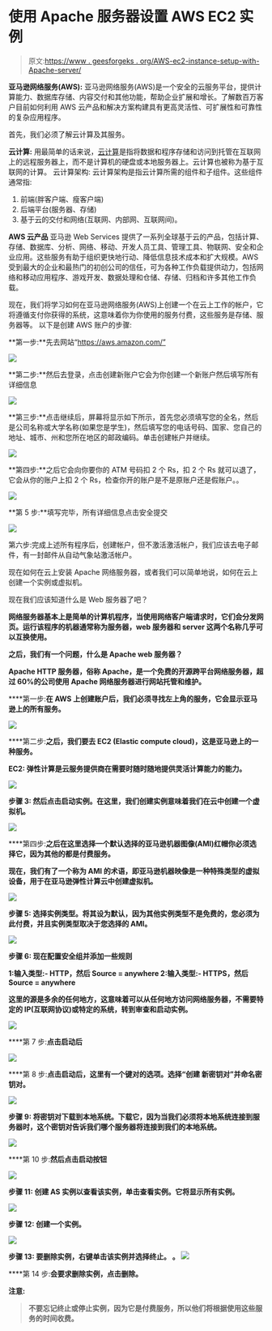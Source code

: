 # 使用 Apache 服务器设置 AWS EC2 实例

> 原文:[https://www . geesforgeks . org/AWS-ec2-instance-setup-with-Apache-server/](https://www.geeksforgeeks.org/aws-ec2-instance-setup-with-apache-server/)

**亚马逊网络服务(AWS):**
亚马逊网络服务(AWS)是一个安全的云服务平台，提供计算能力、数据库存储、内容交付和其他功能，帮助企业扩展和增长。了解数百万客户目前如何利用 AWS 云产品和解决方案构建具有更高灵活性、可扩展性和可靠性的复杂应用程序。

首先，我们必须了解云计算及其服务。

**云计算:**
用最简单的话来说，[云计算](https://www.geeksforgeeks.org/cloud-computing/)是指将数据和程序存储和访问到托管在互联网上的远程服务器上，而不是计算机的硬盘或本地服务器上。云计算也被称为基于互联网的计算。
云计算架构:
云计算架构是指云计算所需的组件和子组件。这些组件通常指:

1.  前端(胖客户端、瘦客户端)
2.  后端平台(服务器、存储)
3.  基于云的交付和网络(互联网、内部网、互联网间)。

**AWS 云产品**
亚马逊 Web Services 提供了一系列全球基于云的产品，包括计算、存储、数据库、分析、网络、移动、开发人员工具、管理工具、物联网、安全和企业应用。这些服务有助于组织更快地行动、降低信息技术成本和扩大规模。AWS 受到最大的企业和最热门的初创公司的信任，可为各种工作负载提供动力，包括网络和移动应用程序、游戏开发、数据处理和仓储、存储、归档和许多其他工作负载。

现在，我们将学习如何在亚马逊网络服务(AWS)上创建一个在云上工作的帐户，它将遵循支付你获得的系统，这意味着你为你使用的服务付费，这些服务是存储、服务器等。
以下是创建 AWS 账户的步骤:

**第一步:**先去网站“https://aws.amazon.com/”

![](img/e6e95afb8b9415725fdd80248178c84b.png)

**第二步:**然后去登录，点击创建新账户它会为你创建一个新账户然后填写所有详细信息

![](img/41514708d7e9016dec92415e9955884a.png)

**第三步:**点击继续后，屏幕将显示如下所示，首先您必须填写您的全名，然后是公司名称或大学名称(如果您是学生)，然后填写您的电话号码、国家、您自己的地址、城市、州和您所在地区的邮政编码。单击创建帐户并继续。

![](img/2b4f5f368cb528f09ae64140adb11a3a.png)

**第四步:**之后它会向你要你的 ATM 号码扣 2 个 Rs，扣 2 个 Rs 就可以退了，它会从你的账户上扣 2 个 Rs，检查你开的账户是不是原账户还是假账户。。

![](img/b537fab936ad2522edfe25f0688fe098.png)

**第 5 步:**填写完毕，所有详细信息点击安全提交

![](img/c528c43ab1c611aa0f46fda37a5b48c5.png)

第六步:完成上述所有程序后，创建帐户，但不激活激活帐户，我们应该去电子邮件，有一封邮件从自动气象站激活帐户。

现在如何在云上安装 Apache 网络服务器，或者我们可以简单地说，如何在云上创建一个实例或虚拟机。

现在我们应该知道什么是 Web 服务器了吧？

[](https://www.geeksforgeeks.org/web-servers-work/)**网络服务器基本上是简单的计算机程序，当使用网络客户端请求时，它们会分发网页。运行该程序的机器通常称为服务器，web 服务器和 server 这两个名称几乎可以互换使用。**

**之后，我们有一个问题，什么是 Apache web 服务器？**

**Apache HTTP 服务器，俗称 Apache，是一个免费的开源跨平台网络服务器，超过 60%的公司使用 Apache 网络服务器进行网站托管和维护。**

****第一步:**在 AWS 上创建账户后，我们必须寻找左上角的服务，它会显示亚马逊上的所有服务。**

**![](img/482a7b056f0fc2494d71e9f4d711f320.png)**

****第二步:**之后，我们要去 EC2 (Elastic compute cloud)，这是亚马逊上的一种服务。**

****EC2:** 弹性计算是云服务提供商在需要时随时随地提供灵活计算能力的能力。**

**![](img/3fd783ffc1dbc66f0cbb2922208a48a3.png)**

****步骤 3:** 然后点击启动实例。在这里，我们创建实例意味着我们在云中创建一个虚拟机。**

**![](img/fc99fa9e7e54d6561b6d1e24e3a79e62.png)**

****第四步:**之后在这里选择一个默认选择的亚马逊机器图像(AMI)红帽你必须选择它，因为其他的都是付费服务。**

**现在，我们有了一个称为 AMI 的术语，即亚马逊机器映像是一种特殊类型的虚拟设备，用于在亚马逊弹性计算云中创建虚拟机。**

**![](img/1bbc54a63bcecb35028d71df40e6d98c.png)**

****步骤 5:** 选择实例类型。将其设为默认，因为其他实例类型不是免费的，您必须为此付费，并且实例类型取决于您选择的 AMI。**

**![](img/0cb2b0e6e7f8a6b6a52bafd3686d77e3.png)**

****步骤 6:** 现在配置安全组并添加一些规则**

**1:输入类型:- HTTP，然后 Source = anywhere
2:输入类型:- HTTPS，然后 Source = anywhere**

**这里的源是多余的任何地方，这意味着可以从任何地方访问网络服务器，不需要特定的 IP(互联网协议)或特定的系统，转到审查和启动实例。**

**![](img/d9f0ecc7f73ef4fa07a12595e79da144.png)**

****第 7 步:**点击启动后**

**![](img/3755d733f282268d8464680477ba5ce4.png)**

****第 8 步:**点击启动后，这里有一个键对的选项。选择“创建
新密钥对”并命名密钥对。**

**![](img/31702c81bb8dbb4d3990c1c27609908a.png)**

****步骤 9:** 将密钥对下载到本地系统。下载它，因为当我们必须将本地系统连接到服务器时，这个密钥对告诉我们哪个服务器将连接到我们的本地系统。**

**![](img/bb65040ea7ef244d49f229f21fb9f71e.png)**

****第 10 步:**然后点击启动按钮**

**![](img/e75b44f49664dee1afab90a260f7ebeb.png)**

****步骤 11:** 创建 AS 实例以查看该实例，单击查看实例。它将显示所有实例。**

**![](img/6a10e791657cb3b6804d84c7c83a19cf.png)**

****步骤 12:** 创建一个实例。**

**![](img/2a310de9e642f5fc7ab606116914b1fc.png)**

****步骤 13:** 要删除实例，右键单击该实例并选择终止。
。
![](img/ab59317fb14e195d4b397100f46c1a08.png)**

****第 14 步:**会要求删除实例，点击删除。**

**注意:**

> **不要忘记终止或停止实例，因为它是付费服务，所以他们将根据使用这些服务的时间收费。**